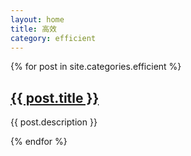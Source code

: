 ```yaml
---
layout: home
title: 高效
category: efficient
---
```


<div class="row">
	{% for post in site.categories.efficient %}
		<div class="col-1">
			<h2><a href="{{ post.url }}">{{ post.title }}</a></h2>
			<p>{{ post.description }}</p>
		</div>
	{% endfor %}
</div>
